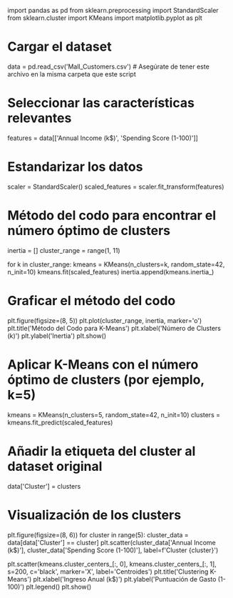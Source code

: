 import pandas as pd
from sklearn.preprocessing import StandardScaler
from sklearn.cluster import KMeans
import matplotlib.pyplot as plt

# Cargar el dataset
data = pd.read_csv('Mall_Customers.csv')  # Asegúrate de tener este archivo en la misma carpeta que este script

# Seleccionar las características relevantes
features = data[['Annual Income (k$)', 'Spending Score (1-100)']]

# Estandarizar los datos
scaler = StandardScaler()
scaled_features = scaler.fit_transform(features)

# Método del codo para encontrar el número óptimo de clusters
inertia = []
cluster_range = range(1, 11)

for k in cluster_range:
    kmeans = KMeans(n_clusters=k, random_state=42, n_init=10)
    kmeans.fit(scaled_features)
    inertia.append(kmeans.inertia_)

# Graficar el método del codo
plt.figure(figsize=(8, 5))
plt.plot(cluster_range, inertia, marker='o')
plt.title('Método del Codo para K-Means')
plt.xlabel('Número de Clusters (k)')
plt.ylabel('Inertia')
plt.show()

# Aplicar K-Means con el número óptimo de clusters (por ejemplo, k=5)
kmeans = KMeans(n_clusters=5, random_state=42, n_init=10)
clusters = kmeans.fit_predict(scaled_features)

# Añadir la etiqueta del cluster al dataset original
data['Cluster'] = clusters

# Visualización de los clusters
plt.figure(figsize=(8, 6))
for cluster in range(5):
    cluster_data = data[data['Cluster'] == cluster]
    plt.scatter(cluster_data['Annual Income (k$)'], cluster_data['Spending Score (1-100)'], label=f'Cluster {cluster}')

plt.scatter(kmeans.cluster_centers_[:, 0], kmeans.cluster_centers_[:, 1], s=200, c='black', marker='X', label='Centroides')
plt.title('Clustering K-Means')
plt.xlabel('Ingreso Anual (k$)')
plt.ylabel('Puntuación de Gasto (1-100)')
plt.legend()
plt.show()
